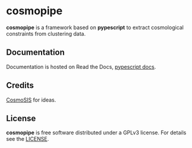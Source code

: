 # cosmopipe

**cosmopipe** is a framework based on **pypescript** to extract cosmological constraints from clustering data.

## Documentation

Documentation is hosted on Read the Docs, [pypescript docs](https://cosmopipe.readthedocs.io/).

## Credits

[CosmoSIS](https://bitbucket.org/joezuntz/cosmosis/src/master/) for ideas.

## License

**cosmopipe** is free software distributed under a GPLv3 license. For details see the [LICENSE](https://github.com/adematti/cosmopipe/blob/master/LICENSE).

